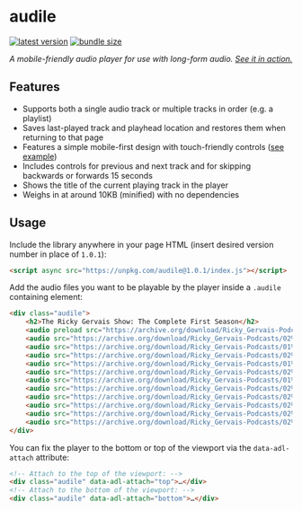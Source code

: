 audile
======

[![latest version](https://img.shields.io/npm/v/audile?style=for-the-badge)](https://www.npmjs.com/package/audile)
[![bundle size](https://img.shields.io/bundlephobia/minzip/audile?style=for-the-badge)](https://bundlephobia.com/package/audile)

_A mobile-friendly audio player for use with long-form audio. [See it in action.](https://www.chrispattonmusic.com/nissas-flute/)_

Features
--------

* Supports both a single audio track or multiple tracks in order (e.g. a playlist)
* Saves last-played track and playhead location and restores them when returning to that page
* Features a simple mobile-first design with touch-friendly controls ([see example](https://www.chrispattonmusic.com/nissas-flute/))
* Includes controls for previous and next track and for skipping backwards or forwards 15 seconds
* Shows the title of the current playing track in the player
* Weighs in at around 10KB (minified) with no dependencies

Usage
-----
Include the library anywhere in your page HTML (insert desired version number in place of `1.0.1`):

```html
<script async src="https://unpkg.com/audile@1.0.1/index.js"></script>
```

Add the audio files you want to be playable by the player inside a `.audile` containing element:

```html
<div class="audile">
    <h2>The Ricky Gervais Show: The Complete First Season</h2>
    <audio preload src="https://archive.org/download/Ricky_Gervais-Podcasts/01%20Episode%20One.mp3" title="Episode One"></audio>
    <audio src="https://archive.org/download/Ricky_Gervais-Podcasts/02%20Episode%20Two.mp3" title="Episode Two"></audio>
    <audio src="https://archive.org/download/Ricky_Gervais-Podcasts/01%20Episode%20Three.mp3" title="Episode Three"></audio>
    <audio src="https://archive.org/download/Ricky_Gervais-Podcasts/02%20Episode%20Four.mp3" title="Episode Four"></audio>
    <audio src="https://archive.org/download/Ricky_Gervais-Podcasts/01%20Episode%20Five.mp3" title="Episode Five"></audio>
    <audio src="https://archive.org/download/Ricky_Gervais-Podcasts/02%20Episode%20Six.mp3" title="Episode Six"></audio>
    <audio src="https://archive.org/download/Ricky_Gervais-Podcasts/01%20Episode%20Seven.mp3" title="Episode Seven"></audio>
    <audio src="https://archive.org/download/Ricky_Gervais-Podcasts/02%20Episode%20Eight.mp3" title="Episode Eight"></audio>
    <audio src="https://archive.org/download/Ricky_Gervais-Podcasts/02%20Episode%20Nine.mp3" title="Episode Nine"></audio>
    <audio src="https://archive.org/download/Ricky_Gervais-Podcasts/02%20Episode%20Ten.mp3" title="Episode Ten"></audio>
    <audio src="https://archive.org/download/Ricky_Gervais-Podcasts/02%20Episode%20Eleven.mp3" title="Episode Eleven"></audio>
    <audio src="https://archive.org/download/Ricky_Gervais-Podcasts/02%20Episode%20Twelve.mp3" title="Episode Twelve"></audio>
</div>
```
You can fix the player to the bottom or top of the viewport via the `data-adl-attach` attribute:
```html
<!-- Attach to the top of the viewport: -->
<div class="audile" data-adl-attach="top">…</div>
<!-- Attach to the bottom of the viewport: -->
<div class="audile" data-adl-attach="bottom">…</div>
```
